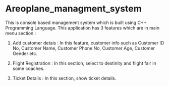 # Areoplane_managment_system
This is console based management system which is built using C++ Programming Language.
This application has 3 features which are in main menu section : 

1. Add customer detais :
                         In this feature, customer info such as    Customer ID No, Customer Name, Customer Phone No, Customer Age, Customer Gender etc.

2. Flight Registration :
                        In this section, select to destinity and flight fair in some coaches.

3. Ticket Details :
                      In this section, show ticket details.

